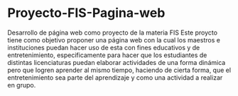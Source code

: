 # Proyecto-FIS-Pagina-web
Desarrollo de página web como proyecto de la materia FIS
Este proycto tiene como objetivo proponer una página web con la cual los maestros e instituciones puedan hacer uso de esta con fines educativos y de entretenimiento, especificamente para hacer que los estudiantes de distintas licenciaturas puedan elaborar actividades de una forma dinámica pero que logren aprender al mismo tiempo, haciendo de cierta forma, que el entretenimiento sea parte del aprendizaje y como una actividad a realizar en grupo.
